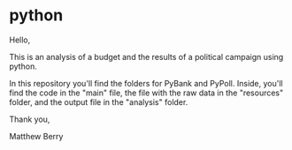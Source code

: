 # python

Hello,

This is an analysis of a budget and the results of a political campaign using python.

In this repository you'll find the folders for PyBank and PyPoll. Inside, you'll find the code in the "main" file, the file with the raw data in the "resources" folder, and the output file in the "analysis" folder.

Thank you,

Matthew Berry
